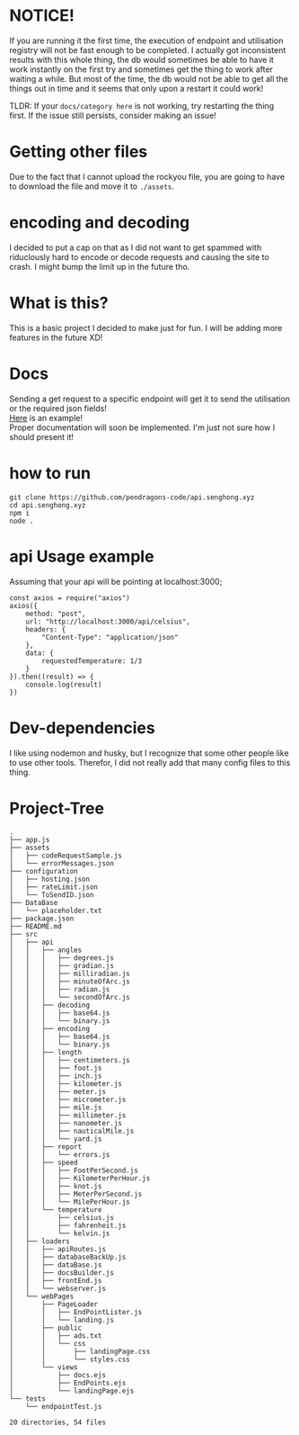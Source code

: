 # NOTICE!
If you are running it the first time, the execution of endpoint and utilisation registry will not be fast enough to be completed. I actually got inconsistent results with this whole thing, the db would sometimes be able to have it work instantly on the first try and sometimes get the thing to work after waiting a while. But most of the time, the db would not be able to get all the things out in time and it seems that only upon a restart it could work!				

TLDR: If your `docs/category here` is not working, try restarting the thing first. If the issue still persists, consider making an issue!

# Getting other files

Due to the fact that I cannot upload the rockyou file, you are going to have to download the file and move it to `./assets`.

# encoding and decoding
I decided to put a cap on that as I did not want to get spammed with riduclously hard to encode or decode requests and causing the site to crash. I might bump the limit up in the future tho.

# What is this?
This is a basic project I decided to make just for fun. I will be adding more features in the future XD!

# Docs
Sending a get request to a specific endpoint will get it to send the utilisation or the required json fields!				
[Here](https://api.senghong.xyz/api/secondOfArc) is an example!			
Proper documentation will soon be implemented. I'm just not sure how I should present it!

# how to run
```
git clone https://github.com/pendragons-code/api.senghong.xyz
cd api.senghong.xyz
npm i
node .
```

# api Usage example
Assuming that your api will be pointing at localhost:3000;
```
const axios = require("axios")
axios({
	method: "post",
	url: "http://localhost:3000/api/celsius",
	headers: {
		"Content-Type": "application/json"
	},
	data: {
		requestedTemperature: 1/3
	}
}).then((result) => {
	console.log(result)
})
```
# Dev-dependencies
I like using nodemon and husky, but I recognize that some other people like to use other tools. Therefor, I did not really add that many config files to this thing.

# Project-Tree
```
.
├── app.js
├── assets
│   ├── codeRequestSample.js
│   └── errorMessages.json
├── configuration
│   ├── hosting.json
│   ├── rateLimit.json
│   └── ToSendID.json
├── DataBase
│   └── placeholder.txt
├── package.json
├── README.md
├── src
│   ├── api
│   │   ├── angles
│   │   │   ├── degrees.js
│   │   │   ├── gradian.js
│   │   │   ├── milliradian.js
│   │   │   ├── minuteOfArc.js
│   │   │   ├── radian.js
│   │   │   └── secondOfArc.js
│   │   ├── decoding
│   │   │   ├── base64.js
│   │   │   └── binary.js
│   │   ├── encoding
│   │   │   ├── base64.js
│   │   │   └── binary.js
│   │   ├── length
│   │   │   ├── centimeters.js
│   │   │   ├── foot.js
│   │   │   ├── inch.js
│   │   │   ├── kilometer.js
│   │   │   ├── meter.js
│   │   │   ├── micrometer.js
│   │   │   ├── mile.js
│   │   │   ├── millimeter.js
│   │   │   ├── nanometer.js
│   │   │   ├── nauticalMile.js
│   │   │   └── yard.js
│   │   ├── report
│   │   │   └── errors.js
│   │   ├── speed
│   │   │   ├── FootPerSecond.js
│   │   │   ├── KilometerPerHour.js
│   │   │   ├── knot.js
│   │   │   ├── MeterPerSecond.js
│   │   │   └── MilePerHour.js
│   │   └── temperature
│   │       ├── celsius.js
│   │       ├── fahrenheit.js
│   │       └── kelvin.js
│   ├── loaders
│   │   ├── apiRoutes.js
│   │   ├── databaseBackUp.js
│   │   ├── dataBase.js
│   │   ├── docsBuilder.js
│   │   ├── frontEnd.js
│   │   └── webserver.js
│   └── webPages
│       ├── PageLoader
│       │   ├── EndPointLister.js
│       │   └── landing.js
│       ├── public
│       │   ├── ads.txt
│       │   └── css
│       │       ├── landingPage.css
│       │       └── styles.css
│       └── views
│           ├── docs.ejs
│           ├── EndPoints.ejs
│           └── landingPage.ejs
└── tests
    └── endpointTest.js

20 directories, 54 files
```
